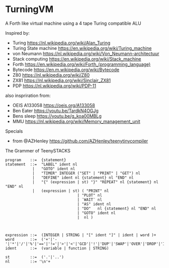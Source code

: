 # TurningVM
A Forth like virtual machine using a 4 tape Turing compatible ALU


Inspired by:
- Turing https://nl.wikipedia.org/wiki/Alan_Turing
- Turing State machine https://en.wikipedia.org/wiki/Turing_machine
- von Neumann https://nl.wikipedia.org/wiki/Von_Neumann-architectuur
- Stack computing https://en.wikipedia.org/wiki/Stack_machine
- Forth https://en.wikipedia.org/wiki/Forth_(programming_language)
- Bytecode https://en.m.wikipedia.org/wiki/Bytecode 
- Z80 https://nl.wikipedia.org/wiki/Z80
- ZX81 https://nl.wikipedia.org/wiki/Sinclair_ZX81
- PDP https://nl.wikipedia.org/wiki/PDP-11

also inspriration from:
- OEIS A133058 https://oeis.org/A133058 
- Ben Eater https://youtu.be/TardkN4OGJg
- Bens sleep https://youtu.be/g_koa00MBLg
- MMU https://nl.wikipedia.org/wiki/Memory_management_unit

Specials
- from @AZHenley https://github.com/AZHenley/teenytinycompiler 


The Grammer of TeenySTACKS

    program    ::=	{statement}
    statement  ::=  "LABEL" ident nl
                |   "GOTO" ident nl
                |   "TIMER" INTEGER ("SET" | "PRINT" | "GET") nl
                |   "DEFINE" ident nl {statement} nl "END" nl
                |   "{" (expression | st) "}" "REPEAT" nl {statement} nl "END" nl	   
                |   (expression | st) ( "PRINT" nl
                                    | "PLOT" nl
                                    | ¨WAIT¨ nl
                                    | "AS" ident nl
                                    | "DO"   nl {statement} nl "END" nl
                                    | "GOTO" ident nl
                                    |  nl )



    expression ::=	(INTEGER | STRING | "[" ident "]" | ident | word )+
    word       ::=	('+'|'-'|'*'|'/'|'%'|'=='|'!='|'>'|'<'|'GCD'|'!'|'DUP'|'SWAP'|'OVER'|'DROP'|'INPUT'|'RAWIN')
    ident      ::=	(variable | function | STRING)

    st         ::=	('.'|'..')
    nl         ::= '\n'+